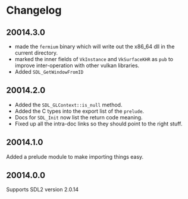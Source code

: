 # Changelog

## 20014.3.0

* made the `fermium` binary which will write out the x86_64 dll in the current directory.
* marked the inner fields of `VkInstance` and `VkSurfaceKHR` as `pub` to improve inter-operation with other vulkan libraries.
* Added `SDL_GetWindowFromID`

## 20014.2.0

* Added the `SDL_GLContext::is_null` method.
* Added the C types into the export list of the `prelude`.
* Docs for `SDL_Init` now list the return code meaning.
* Fixed up all the intra-doc links so they should point to the right stuff.

## 20014.1.0

Added a prelude module to make importing things easy.

## 20014.0.0

Supports SDL2 version 2.0.14
